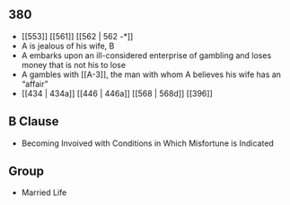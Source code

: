 ## 380
- [[553]] [[561]] [[562 | 562 -*]] 
- A is jealous of his wife, B
- A embarks upon an ill-considered enterprise of gambling and loses money that is not his to lose
- A gambles with [[A-3]], the man with whom A believes his wife has an “affair”
- [[434 | 434a]] [[446 | 446a]] [[568 | 568d]] [[396]] 

## B Clause
- Becoming Invoived with Conditions in Which Misfortune is Indicated

## Group
- Married Life

